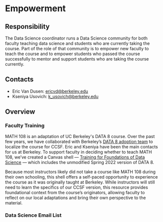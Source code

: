 # Empowerment

## Responsibility
The Data Science coordinator runs a Data Science community for both faculty teaching data science and students who are currently taking the course. Part of the role of that community is to empower new faculty to teach the course and to empower students who passed the course successfully to mentor and support students who are taking the course currently.

## Contacts
- Eric Van Dusen: ericvd@berkeley.edu
- Kseniya Usovich: k_usovich@berkeley.edu

## Overview

### Faculty Training
MATH 108 is an adaptation of UC Berkeley's DATA 8 course. Over the past few years, we have collaborated with Berkeley’s [DATA 8 adoption team](https://cdss.berkeley.edu/dsus/educationalpartners/data8-adoption) to localize the course for CCSF. Eric and Kseniya have been the main contacts for us at Berkeley. To support faculty in deciding whether to teach MATH 108, we’ve created a Canvas shell — [Training for Foundations of Data Science](https://ccsf.instructure.com/courses/61235) — which includes the unmodified Spring 2022 version of DATA 8.

Because most instructors likely did not take a course like MATH 108 during their own schooling, this shell offers a self-paced opportunity to experience the course as it was originally taught at Berkeley. While instructors will still need to learn the specifics of our CCSF version, this resource provides foundational context from the course’s originators, allowing faculty to reflect on our local adaptations and bring their own perspective to the material.

### Data Science Email List
